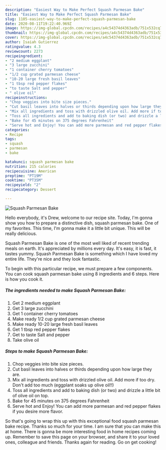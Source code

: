```yaml
---
description: "Easiest Way to Make Perfect Squash Parmesan Bake"
title: "Easiest Way to Make Perfect Squash Parmesan Bake"
slug: 1105-easiest-way-to-make-perfect-squash-parmesan-bake
date: 2020-08-11T19:22:40.969Z
image: https://img-global.cpcdn.com/recipes/a4c54374d4363adb/751x532cq70/squash-parmesan-bake-recipe-main-photo.jpg
thumbnail: https://img-global.cpcdn.com/recipes/a4c54374d4363adb/751x532cq70/squash-parmesan-bake-recipe-main-photo.jpg
cover: https://img-global.cpcdn.com/recipes/a4c54374d4363adb/751x532cq70/squash-parmesan-bake-recipe-main-photo.jpg
author: Isaiah Gutierrez
ratingvalue: 4.3
reviewcount: 2273
recipeingredient:
- "2 medium eggplant"
- "3 large zucchini"
- "1 container cherry tomatoes"
- "1/2 cup grated parmesan cheese"
- "10-20 large fresh basil leaves"
- "1 tbsp red pepper flakes"
- "to taste Salt and pepper"
- " olive oil"
recipeinstructions:
- "Chop veggies into bite size pieces."
- "Cut basil leaves into halves or thirds depending upon how large they are."
- "Mix all ingredients and toss with drizzled olive oil. Add more if too dry. Don&#39;t add too much (eggplant soaks up olive oil!!)"
- "Toss all ingredients and add to baking dish (or two) and drizzle a little bit of olive oil on top."
- "Bake for 45 minutes on 375 degrees Fahrenheit"
- "Serve hot and Enjoy! You can add more parmesan and red pepper flakes if you desire more flavor."
categories:
- Recipe
tags:
- squash
- parmesan
- bake

katakunci: squash parmesan bake 
nutrition: 215 calories
recipecuisine: American
preptime: "PT19M"
cooktime: "PT35M"
recipeyield: "2"
recipecategory: Dessert

---
```



![Squash Parmesan Bake](https://img-global.cpcdn.com/recipes/a4c54374d4363adb/751x532cq70/squash-parmesan-bake-recipe-main-photo.jpg)

Hello everybody, it's Drew, welcome to our recipe site. Today, I'm gonna show you how to prepare a distinctive dish, squash parmesan bake. One of my favorites. This time, I'm gonna make it a little bit unique. This will be really delicious.

Squash Parmesan Bake is one of the most well liked of recent trending meals on earth. It's appreciated by millions every day. It's easy, it is fast, it tastes yummy. Squash Parmesan Bake is something which I have loved my entire life. They're nice and they look fantastic.




To begin with this particular recipe, we must prepare a few components. You can cook squash parmesan bake using 8 ingredients and 6 steps. Here is how you cook it.

<!--inarticleads1-->

##### The ingredients needed to make Squash Parmesan Bake:

1. Get 2 medium eggplant
1. Get 3 large zucchini
1. Get 1 container cherry tomatoes
1. Make ready 1/2 cup grated parmesan cheese
1. Make ready 10-20 large fresh basil leaves
1. Get 1 tbsp red pepper flakes
1. Get to taste Salt and pepper
1. Take  olive oil




<!--inarticleads2-->

##### Steps to make Squash Parmesan Bake:

1. Chop veggies into bite size pieces.
1. Cut basil leaves into halves or thirds depending upon how large they are.
1. Mix all ingredients and toss with drizzled olive oil. Add more if too dry. Don&#39;t add too much (eggplant soaks up olive oil!!)
1. Toss all ingredients and add to baking dish (or two) and drizzle a little bit of olive oil on top.
1. Bake for 45 minutes on 375 degrees Fahrenheit
1. Serve hot and Enjoy! You can add more parmesan and red pepper flakes if you desire more flavor.




So that's going to wrap this up with this exceptional food squash parmesan bake recipe. Thanks so much for your time. I am sure that you can make this at home. There is gonna be more interesting food in home recipes coming up. Remember to save this page on your browser, and share it to your loved ones, colleague and friends. Thanks again for reading. Go on get cooking!

